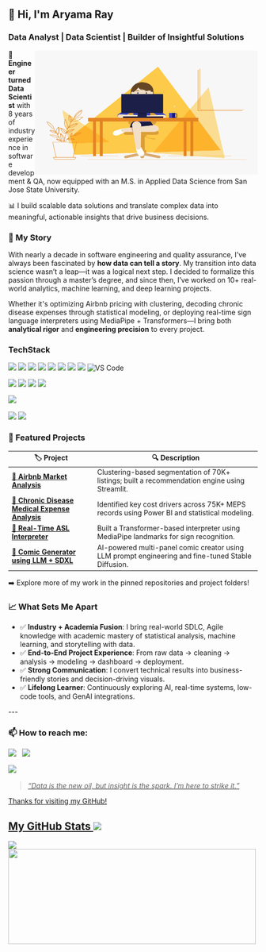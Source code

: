 ## 👋 Hi, I'm Aryama Ray 
### Data Analyst | Data Scientist | Builder of Insightful Solutions
 <!-- code gif-->

<img align="right" alt="GIF" src="./code.gif" width="450" height="250" />

🎯 **Engineer turned Data Scientist**  with 8 years of industry experience in software development & QA, now equipped with an M.S. in Applied Data Science from San Jose State University.  

📊 I build scalable data solutions and translate complex data into meaningful, actionable insights that drive business decisions.

### 🧠 My Story

With nearly a decade in software engineering and quality assurance, I’ve always been fascinated by **how data can tell a story**. My transition into data science wasn’t a leap—it was a logical next step. I decided to formalize this passion through a master’s degree, and since then, I’ve worked on 10+ real-world analytics, machine learning, and deep learning projects.
 

Whether it's optimizing Airbnb pricing with clustering, decoding chronic disease expenses through statistical modeling, or deploying real-time sign language interpreters using MediaPipe + Transformers—I bring both **analytical rigor** and **engineering precision** to every project.

<!-- Skills -->

### TechStack
  

   <img src="https://img.shields.io/badge/Python-FFD43B?style=for-the-badge&logo=python&logoColor=blue"/> <img src="https://img.shields.io/badge/Pandas-2C2D72?style=for-the-badge&logo=pandas&logoColor=white"/> <img src="https://img.shields.io/badge/Numpy-777BB4?style=for-the-badge&logo=numpy&logoColor=white"/> <img src="https://img.shields.io/badge/R-276DC3?style=for-the-badge&logo=r&logoColor=white"/> <img src="https://img.shields.io/badge/scikit_learn-F7931E?style=for-the-badge&logo=scikit-learn&logoColor=white"/> <img src="https://img.shields.io/badge/PLSQL-F80000?style=for-the-badge&logo=oracle&logoColor=black"/> <img src="https://img.shields.io/badge/json-5E5C5C?style=for-the-badge&logo=json&logoColor=white"/> <img src="https://img.shields.io/badge/-GitHub-181717?style=for-the-badge&logo=github"/> ![VS Code](https://img.shields.io/badge/-VS%20Code-007ACC?style=for-the-badge&logo=visual-studio-code)
  
  <img src="https://img.shields.io/badge/MySQL-005C84?style=for-the-badge&logo=mysql&logoColor=white"/> <img src="https://img.shields.io/badge/Neo4j-018bff?style=for-the-badge&logo=neo4j&logoColor=white"/> <img src="https://img.shields.io/badge/MongoDB-4EA94B?style=for-the-badge&logo=mongodb&logoColor=white"/> <img src="https://img.shields.io/badge/Elastic_Search-005571?style=for-the-badge&logo=elasticsearch&logoColor=white"/> 
  
  <img src="https://img.shields.io/badge/Tableau-E97627?style=for-the-badge&logo=Tableau&logoColor=white"/>

  <img src="https://img.shields.io/badge/Amazon%20AWS-232F3E?style=for-the-badge&logo=amazon-aws"/> <img src="https://img.shields.io/badge/Google%20Cloud-black?style=for-the-badge&logo=google-cloud"/>

### 📌 Featured Projects
| 🏷️ Project | 🔍 Description |
|-----------|----------------|
| **[🏡 Airbnb Market Analysis](https://github.com/aryama-ray/Airbnb-Rental-Market-Analysis)** | Clustering-based segmentation of 70K+ listings; built a recommendation engine using Streamlit. |
| **[💊 Chronic Disease Medical Expense Analysis](https://github.com/aryama-ray/Medical-Expense-Analysis-for-Chronic-Diseases-in-the-Southern-US)** | Identified key cost drivers across 75K+ MEPS records using Power BI and statistical modeling. |
| **[🤟 Real-Time ASL Interpreter](https://github.com/aryama-ray/sign-language-interpreter)** | Built a Transformer-based interpreter using MediaPipe landmarks for sign recognition. |
| **[🎨 Comic Generator using LLM + SDXL](https://github.com/aryama-ray/yarn-comic-SDXL-DreamboothLora)** | AI-powered multi-panel comic creator using LLM prompt engineering and fine-tuned Stable Diffusion. |

➡️ Explore more of my work in the pinned repositories and project folders!

### 📈 What Sets Me Apart

- ✅ **Industry + Academia Fusion**: I bring real-world SDLC, Agile knowledge with academic mastery of statistical analysis, machine learning, and storytelling with data.
- ✅ **End-to-End Project Experience**: From raw data → cleaning → analysis → modeling → dashboard → deployment.
- ✅ **Strong Communication**: I convert technical results into business-friendly stories and decision-driving visuals.
- ✅ **Lifelong Learner**: Continuously exploring AI, real-time systems, low-code tools, and GenAI integrations.

---<!-- contact card--> 
### 📫 How to reach me:
  
  [<img src="https://img.icons8.com/color/48/000000/linkedin.png" width="3.5%"/>](https://www.linkedin.com/in/aryamaray/)  &nbsp; <a href="mailto:ray.aryama@gmail.com"> <img src="https://img.icons8.com/fluent/48/000000/gmail.png" width="3.5%"/>


<!-- Profile Views -->

<!-- <p align="left"> <![](https://komarev.com/ghpvc/?username=aryama-ray&color=green)> -->
 ![](https://komarev.com/ghpvc/?username=aryama-ray&label=PROFILE+VIEWS)
</p>

> _“Data is the new oil, but insight is the spark. I’m here to strike it.”_

Thanks for visiting my GitHub!

<!-- GitHub section -->

 ##  My GitHub Stats <img src = "https://i.pinimg.com/originals/65/c4/f4/65c4f452571be1261e9c623f7da488ac.gif" width = 35px> 
 
 <div>
  <img align="left" src="https://github-readme-streak-stats.herokuapp.com/?user=aryama-ray"/>
  <img align="left" src="https://github-readme-stats.vercel.app/api/top-langs?username=aryama-ray&langs_count=10&show_icons=true&locale=en&layout=compact&theme=light" height="192px"  width="500px"/>
</div>
